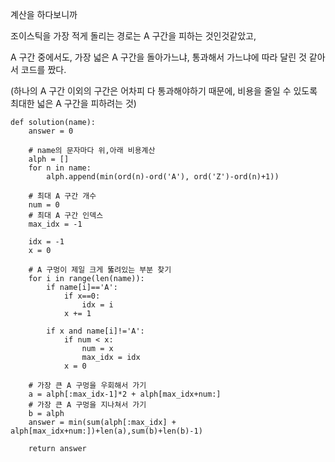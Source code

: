 계산을 하다보니까

조이스틱을 가장 적게 돌리는 경로는 A 구간을 피하는 것인것같았고,

A 구간 중에서도, 가장 넓은 A 구간을 돌아가느냐, 통과해서 가느냐에 따라 달린 것 같아서 코드를 짰다.

(하나의 A 구간 이외의 구간은 어차피 다 통과해야하기 때문에, 비용을 줄일 수 있도록 최대한 넓은 A 구간을 피하려는 것)

```
def solution(name):
    answer = 0
    
    # name의 문자마다 위,아래 비용계산
    alph = []
    for n in name:
        alph.append(min(ord(n)-ord('A'), ord('Z')-ord(n)+1))
    
    # 최대 A 구간 개수
    num = 0
    # 최대 A 구간 인덱스
    max_idx = -1
    
    idx = -1
    x = 0
    
    # A 구멍이 제일 크게 뚫려있는 부분 찾기
    for i in range(len(name)):
        if name[i]=='A':
            if x==0:
                idx = i
            x += 1

        if x and name[i]!='A':
            if num < x:
                num = x
                max_idx = idx
            x = 0

    # 가장 큰 A 구멍을 우회해서 가기
    a = alph[:max_idx-1]*2 + alph[max_idx+num:]
    # 가장 큰 A 구멍을 지나쳐서 가기
    b = alph
    answer = min(sum(alph[:max_idx] + alph[max_idx+num:])+len(a),sum(b)+len(b)-1)

    return answer
```
